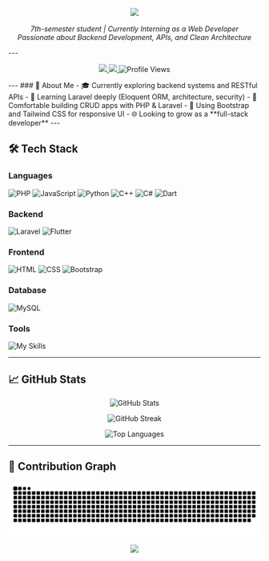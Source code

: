 <p align="center">
  <img src="https://capsule-render.vercel.app/api?type=waving&height=150&color=0:285b69,100:091519&text=Muh%20Arsyad%20Ramsi&animation=twinkling&fontAlign=50&fontSize=45&fontColor=61DAFB&desc=A%20Web%20Developer&descSize=25&descAlignY=80" />
</p>

<p align="center">
<em>7th-semester student | Currently Interning as a Web Developer</em><br />
<em>Passionate about Backend Development, APIs, and Clean Architecture</em>
</p>
---
<p align="center">
  <a href="mailto:arsyadhijrah49720@gmail.com">
    <img src="https://img.shields.io/badge/-arsyadhijrah49720@gmail.com-dc2626?style=flat&labelColor=dc2626&logo=gmail&logoColor=white" />
  </a>
  <a href="https://instagram.com/anca_is_core">
    <img src="https://img.shields.io/badge/-@anca_is_core-c026d3?style=flat&labelColor=c026d3&logo=instagram&logoColor=white" />
  </a>
  <img src="https://komarev.com/ghpvc/?username=anca1905&color=blue" alt="Profile Views" />
</p>
---
### 💬 About Me
- 🎓 Currently exploring backend systems and RESTful APIs
- 🧠 Learning Laravel deeply (Eloquent ORM, architecture, security)
- 🔧 Comfortable building CRUD apps with PHP & Laravel
- 🎨 Using Bootstrap and Tailwind CSS for responsive UI
- 🌐 Looking to grow as a **full-stack developer**
---

## 🛠️ Tech Stack

### Languages
![PHP](https://img.shields.io/badge/PHP-777BB4?style=for-the-badge&logo=php&logoColor=white)
![JavaScript](https://img.shields.io/badge/JavaScript-F7DF1E?style=for-the-badge&logo=javascript&logoColor=black)
![Python](https://img.shields.io/badge/Python-3776AB?style=for-the-badge&logo=python&logoColor=white)
![C++](https://img.shields.io/badge/C++-00599C?style=for-the-badge&logo=c%2B%2B&logoColor=white)
![C#](https://img.shields.io/badge/C%23-239120?style=for-the-badge&logo=c-sharp&logoColor=white)
![Dart](https://img.shields.io/badge/Dart-0175C2?style=for-the-badge&logo=dart&logoColor=white)

### Backend
![Laravel](https://img.shields.io/badge/Laravel-FF2D20?style=for-the-badge&logo=laravel&logoColor=white)
![Flutter](https://img.shields.io/badge/Flutter-02569B?style=for-the-badge&logo=flutter&logoColor=white)

### Frontend
![HTML](https://img.shields.io/badge/HTML5-E34F26?style=for-the-badge&logo=html5&logoColor=white)
![CSS](https://img.shields.io/badge/CSS3-1572B6?style=for-the-badge&logo=css3&logoColor=white)
![Bootstrap](https://img.shields.io/badge/Bootstrap-7952B3?style=for-the-badge&logo=bootstrap&logoColor=white)

### Database
![MySQL](https://img.shields.io/badge/MySQL-4479A1?style=for-the-badge&logo=mysql&logoColor=white)

### Tools
![My Skills](https://skillicons.dev/icons?i=vscode,github,git,postman,notion,anaconda,arduino,unity)

---

## 📈 GitHub Stats

<p align="center">
  <img src="https://github-readme-stats.vercel.app/api?username=anca1905&theme=tokyonight&show_icons=true" alt="GitHub Stats" />
</p>
<p align="center">
  <img src="https://github-readme-streak-stats.herokuapp.com/?user=anca1905&theme=tokyonight&card_width=470" alt="GitHub Streak" />
</p>
<p align="center">
  <img src="https://github-readme-stats.vercel.app/api/top-langs/?username=anca1905&card_width=470&langs_count=7&layout=compact&theme=tokyonight" alt="Top Languages" />
</p>

---

## 🐍 Contribution Graph
<p align="center">
  <img src="./profile-3d-contrib/github-contribution-grid-snake.svg" />
</p>

<p align="center">
  <img src="https://capsule-render.vercel.app/api?type=waving&height=120&color=0:285b69,100:091519&section=footer" />
</p>
